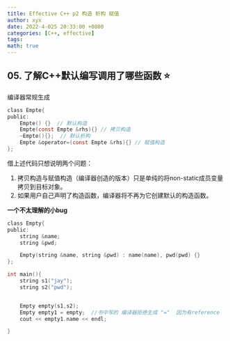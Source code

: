 ```yaml
---
title: Effective C++ p2 构造 析构 赋值
author: xyx
date: 2022-4-025 20:33:00 +0800
categories: [C++, effective]
tags: 
math: true
---
```



## 05. 了解C++默认编写调用了哪些函数 ⭐️

编译器常规生成

```c
class Empte{
public:
    Empte() {}  // 默认构造
    Empte(const Empte &rhs){} // 拷贝构造
    ~Empte(){};  // 默认析构
    Empte &operator=(const Empte &rhs){} // 赋值构造
};
```

借上述代码只想说明两个问题：

1. 拷贝构造与赋值构造（编译器创造的版本）只是单纯的将non-static成员变量拷贝到目标对象。
2. 如果用户自己声明了构造函数，编译器将不再为它创建默认的构造函数。

**一个不太理解的小bug**

```c
class Empty{
public:
    string &name;
    string &pwd;

    Empty(string &name, string &pwd) : name(name), pwd(pwd) {}
};

int main(){
    string s1("jay");
    string s2("pwd");


    Empty empty(s1,s2); 
    Empty empty1 = empty;  //书中写的 编译器拒绝生成 "="  因为有reference  但是实际中可用。。。
    cout << empty1.name << endl;

}
```


